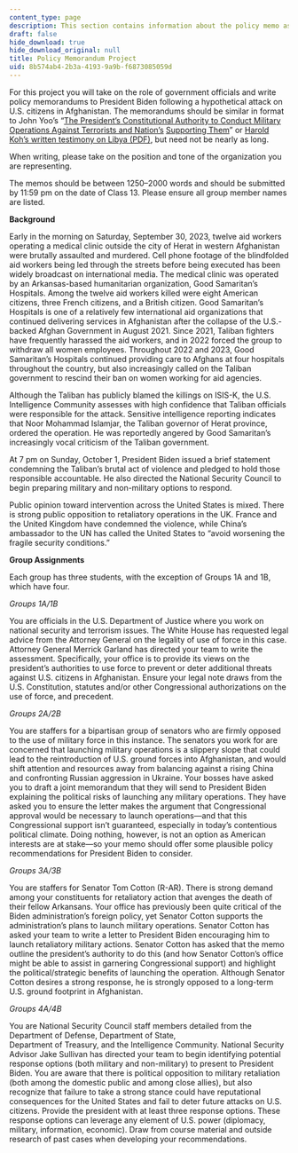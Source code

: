 ```yaml
---
content_type: page
description: This section contains information about the policy memo assignment.
draft: false
hide_download: true
hide_download_original: null
title: Policy Memorandum Project
uid: 8b574ab4-2b3a-4193-9a9b-f6873085059d
---
```

For this project you will take on the role of government officials and write policy memorandums to President Biden following a hypothetical attack on U.S. citizens in Afghanistan. The memorandums should be similar in format to John Yoo’s “[The President’s Constitutional Authority to Conduct Military Operations Against Terrorists and Nation’s](https://irp.fas.org/agency/doj/olc092501.html) [Supporting Them](https://irp.fas.org/agency/doj/olc092501.html)” or [Harold Koh’s written testimony on Libya (PDF)](https://2009-2017.state.gov/documents/organization/167452.pdf), but need not be nearly as long.

When writing, please take on the position and tone of the organization you are representing.

The memos should be between 1250–2000 words and should be submitted by 11:59 pm on the date of Class 13. Please ensure all group member names are listed.

**Background**

Early in the morning on Saturday, September 30, 2023, twelve aid workers operating a medical clinic outside the city of Herat in western Afghanistan were brutally assaulted and murdered. Cell phone footage of the blindfolded aid workers being led through the streets before being executed has been widely broadcast on international media. The medical clinic was operated by an Arkansas-based humanitarian organization, Good Samaritan’s Hospitals. Among the twelve aid workers killed were eight American citizens, three French citizens, and a British citizen. Good Samaritan’s Hospitals is one of a relatively few international aid organizations that continued delivering services in Afghanistan after the collapse of the U.S.-backed Afghan Government in August 2021. Since 2021, Taliban fighters have frequently harassed the aid workers, and in 2022 forced the group to withdraw all women employees. Throughout 2022 and 2023, Good Samaritan’s Hospitals continued providing care to Afghans at four hospitals throughout the country, but also increasingly called on the Taliban government to rescind their ban on women working for aid agencies.

Although the Taliban has publicly blamed the killings on ISIS-K, the U.S. Intelligence Community assesses with high confidence that Taliban officials were responsible for the attack. Sensitive intelligence reporting indicates that Noor Mohammad Islamjar, the Taliban governor of Herat province, ordered the operation. He was reportedly angered by Good Samaritan’s increasingly vocal criticism of the Taliban government.

At 7 pm on Sunday, October 1, President Biden issued a brief statement condemning the Taliban’s brutal act of violence and pledged to hold those responsible accountable. He also directed the National Security Council to begin preparing military and non-military options to respond.

Public opinion toward intervention across the United States is mixed. There is strong public opposition to retaliatory operations in the UK. France and the United Kingdom have condemned the violence, while China’s ambassador to the UN has called the United States to “avoid worsening the fragile security conditions.”

**Group Assignments**

Each group has three students, with the exception of Groups 1A and 1B, which have four.

*Groups 1A/1B*

You are officials in the U.S. Department of Justice where you work on national security and terrorism issues. The White House has requested legal advice from the Attorney General on the legality of use of force in this case. Attorney General Merrick Garland has directed your team to write the assessment. Specifically, your office is to provide its views on the president’s authorities to use force to prevent or deter additional threats against U.S. citizens in Afghanistan. Ensure your legal note draws from the U.S. Constitution, statutes and/or other Congressional authorizations on the use of force, and precedent.

*Groups 2A/2B*

You are staffers for a bipartisan group of senators who are firmly opposed to the use of military force in this instance. The senators you work for are concerned that launching military operations is a slippery slope that could lead to the reintroduction of U.S. ground forces into Afghanistan, and would shift attention and resources away from balancing against a rising China and confronting Russian aggression in Ukraine. Your bosses have asked you to draft a joint memorandum that they will send to President Biden explaining the political risks of launching any military operations. They have asked you to ensure the letter makes the argument that Congressional approval would be necessary to launch operations—and that this Congressional support isn’t guaranteed, especially in today’s contentious political climate. Doing nothing, however, is not an option as American interests are at stake—so your memo should offer some plausible policy recommendations for President Biden to consider.

*Groups 3A/3B*

You are staffers for Senator Tom Cotton (R-AR). There is strong demand among your constituents for retaliatory action that avenges the death of their fellow Arkansans. Your office has previously been quite critical of the Biden administration’s foreign policy, yet Senator Cotton supports the administration’s plans to launch military operations. Senator Cotton has asked your team to write a letter to President Biden encouraging him to launch retaliatory military actions. Senator Cotton has asked that the memo outline the president’s authority to do this (and how Senator Cotton’s office might be able to assist in garnering Congressional support) and highlight the political/strategic benefits of launching the operation. Although Senator Cotton desires a strong response, he is strongly opposed to a long-term U.S. ground footprint in Afghanistan.

*Groups 4A/4B*

You are National Security Council staff members detailed from the Department of Defense, Department of State,     
Department of Treasury, and the Intelligence Community. National Security Advisor Jake Sullivan has directed your team to begin identifying potential response options (both military and non-military) to present to President Biden. You are aware that there is political opposition to military retaliation (both among the domestic public and among close allies), but also recognize that failure to take a strong stance could have reputational consequences for the United States and fail to deter future attacks on U.S. citizens. Provide the president with at least three response options. These response options can leverage any element of U.S. power (diplomacy, military, information, economic). Draw from course material and outside research of past cases when developing your recommendations.